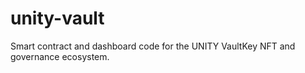 # unity-vault
Smart contract and dashboard code for the UNITY VaultKey NFT and governance ecosystem.
